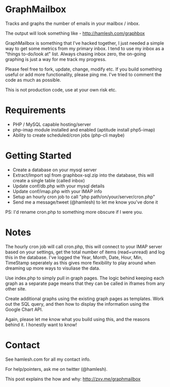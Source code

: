 GraphMailbox
============

Tracks and graphs the number of emails in your mailbox / inbox.

The output will look something like - http://hamlesh.com/graphbox

GraphMailbox is something that I've hacked together, I just needed
a simple way to get some metrics from my primary inbox.  I tend to
use my inbox as a "things to-do/look at" list.  Always chasing
inbox zero, the on-going graphing is just a way for me track my
progress.

Please feel free to fork, update, change, modify etc.  If you build
something useful or add more functionality, please ping me.  I've
tried to comment the code as much as possible.

This is not production code, use at your own risk etc.


Requirements
============
- PHP / MySQL capable hosting/server
- php-imap module installed and enabled (aptitude install php5-imap)
- Ability to create scheduled/cron jobs (php-cli maybe)


Getting Started
===============
- Create a database on your mysql server
- Extract/Import sql from graphbox-sql.zip into the database, this 
  will create a single table (called inbox)
- Update conf/db.php with your mysql details
- Update conf/imap.php with your IMAP info
- Setup an hourly cron job to call "php path/on/your/server/cron.php"
- Send me a message/tweet (@hamlesh) to let me know you've done it

PS: I'd rename cron.php to something more obscure if I were you.


Notes
=====
The hourly cron job will call cron.php, this will connect to your IMAP
server based on your settings, get the total number of items (read+unread)
and log this in the database.  I've logged the Year, Month, Date, Hour,
Min, TimeStamp seperately as this gives more flexibility to play around
when dreaming up more ways to visuliase the data.

Use index.php to simply pull in graph pages.  The logic behind keeping
each graph as a separate page means that they can be called in iframes
from any other site.

Create additional graphs using the existing graph pages as templates.
Work out the SQL query, and then how to display the information using the
Google Chart API.

Again, please let me know what you build using this, and the reasons
behind it.  I honestly want to know!


Contact
=======
See hamlesh.com for all my contact info.

For help/pointers, ask me on twitter (@hamlesh).

This post explains the how and why: http://zxv.me/graphmailbox